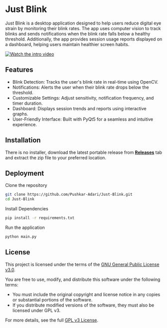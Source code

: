 # Just Blink

Just Blink is a desktop application designed to help users reduce digital eye strain by monitoring their blink rates. The app uses computer vision to track blinks and sends notifications when the blink rate falls below a healthy threshold. Additionally, the app provides session usage reports displayed on a dashboard, helping users maintain healthier screen habits.

[![Watch the intro video](https://img.youtube.com/vi/xJWYBKFWrCo/0.jpg)](https://youtu.be/xJWYBKFWrCo)

## Features

- Blink Detection: Tracks the user's blink rate in real-time using OpenCV.
- Notifications: Alerts the user when their blink rate drops below the threshold.
- Customizable Settings: Adjust sensitivity, notification frequency, and timer duration.
- Dashboard: Displays session trends and reports using interactive graphs.
- User-Friendly Interface: Built with PyQt5 for a seamless and intuitive experience.

## Installation

There is no installer, download the latest portable release from **[Releases](https://github.com/Pushkar-Adari/Just-Blink/releases)** tab and extract the zip file to your preferred location.

## Deployment

Clone the repository

```bash
git clone https://github.com/Pushkar-Adari/Just-Blink.git
cd Just-Blink
```

Install Dependencies

```bash
pip install -r requirements.txt

```

Run the application

```bash
python main.py
```

## License

This project is licensed under the terms of the [GNU General Public License v3.0](https://www.gnu.org/licenses/gpl-3.0.en.html).

You are free to use, modify, and distribute this software under the following terms:

- You must include the original copyright and license notice in any copies or substantial portions of the software.
- If you distribute modified versions of the software, they must also be licensed under GPL v3.

For more details, see the full [GPL v3 License](https://www.gnu.org/licenses/gpl-3.0.en.html).
